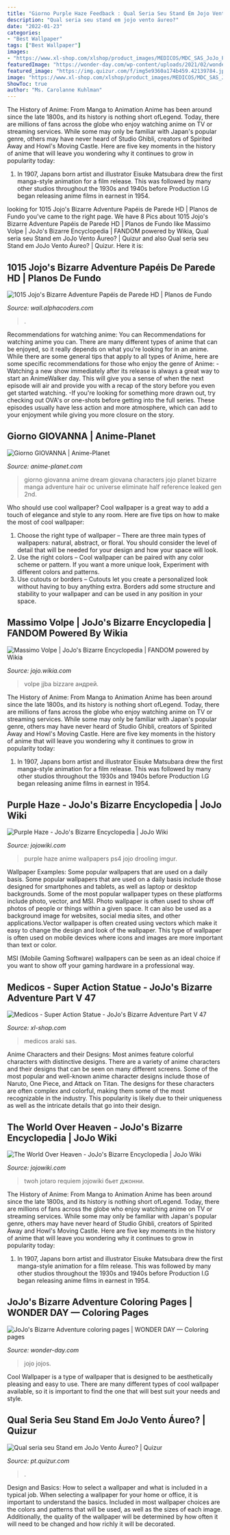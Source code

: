 ```yaml
---
title: "Giorno Purple Haze Feedback : Qual Seria Seu Stand Em Jojo Vento áureo?"
description: "Qual seria seu stand em jojo vento áureo?"
date: "2022-01-23"
categories:
- "Best Wallpaper"
tags: ["Best Wallpaper"]
images:
- "https://www.xl-shop.com/xlshop/product_images/MEDICOS/MDC_SAS_JoJo_PurpleHaze_01.jpg"
featuredImage: "https://wonder-day.com/wp-content/uploads/2021/02/wonder-day-jojos-bizarre-adventure-12.jpg"
featured_image: "https://img.quizur.com/f/img5e9360a174b459.42139784.jpg?lastEdited=1586716838"
image: "https://www.xl-shop.com/xlshop/product_images/MEDICOS/MDC_SAS_JoJo_PurpleHaze_01.jpg"
ShowToc: true
author: "Ms. Carolanne Kuhlman"
---
```



The History of Anime: From Manga to Animation
Anime has been around since the late 1800s, and its history is nothing short ofLegend. Today, there are millions of fans across the globe who enjoy watching anime on TV or streaming services. While some may only be familiar with Japan's popular genre, others may have never heard of Studio Ghibli, creators of Spirited Away and Howl's Moving Castle. Here are five key moments in the history of anime that will leave you wondering why it continues to grow in popularity today:
1) In 1907, Japans born artist and illustrator Eisuke Matsubara drew the first manga-style animation for a film release. This was followed by many other studios throughout the 1930s and 1940s before Production I.G began releasing anime films in earnest in 1954.

	

		
looking for 1015 Jojo&#039;s Bizarre Adventure Papéis de Parede HD | Planos de Fundo you've came to the right page. We have 8 Pics about 1015 Jojo&#039;s Bizarre Adventure Papéis de Parede HD | Planos de Fundo like Massimo Volpe | JoJo&#039;s Bizarre Encyclopedia | FANDOM powered by Wikia, Qual seria seu Stand em JoJo Vento Áureo? | Quizur and also Qual seria seu Stand em JoJo Vento Áureo? | Quizur. Here it is:
		
    
## 1015 Jojo&#039;s Bizarre Adventure Papéis De Parede HD | Planos De Fundo

<img loading=lazy src="https://images.alphacoders.com/898/thumb-1920-898793.jpg" onerror="this.onerror=null;this.src='https://tse1.mm.bing.net/th?id=OIP.IrDSftad3VOhTkkZaEcERwHaEK&amp;pid=15.1';" alt="1015 Jojo&#039;s Bizarre Adventure Papéis de Parede HD | Planos de Fundo">

_Source: wall.alphacoders.com_

>. 

	

Recommendations for watching anime: You can
Recommendations for watching anime you can. There are many different types of anime that can be enjoyed, so it really depends on what you're looking for in an anime. While there are some general tips that apply to all types of Anime, here are some specific recommendations for those who enjoy the genre of Anime: 
-Watching a new show immediately after its release is always a great way to start an AnimeWalker day. This will give you a sense of when the next episode will air and provide you with a recap of the story before you even get started watching. 
-If you're looking for something more drawn out, try checking out OVA's or one-shots before getting into the full series. These episodes usually have less action and more atmosphere, which can add to your enjoyment while giving you more closure on the story.

    
## Giorno GIOVANNA | Anime-Planet

<img loading=lazy src="https://www.anime-planet.com/images/characters/giorno-giovanna-28516.jpg" onerror="this.onerror=null;this.src='https://tse4.mm.bing.net/th?id=OIP.OkCDPsDBLhcyfp04M63o9gAAAA&amp;pid=15.1';" alt="Giorno GIOVANNA | Anime-Planet">

_Source: anime-planet.com_

>giorno giovanna anime dream giovana characters jojo planet bizarre manga adventure hair oc universe eliminate half reference leaked gen 2nd. 

	

Who should use cool wallpaper?
Cool wallpaper is a great way to add a touch of elegance and style to any room. Here are five tips on how to make the most of cool wallpaper: 
1) Choose the right type of wallpaper – There are three main types of wallpapers: natural, abstract, or floral. You should consider the level of detail that will be needed for your design and how your space will look. 
2) Use the right colors – Cool wallpaper can be paired with any color scheme or pattern. If you want a more unique look, Experiment with different colors and patterns. 
3) Use cutouts or borders – Cutouts let you create a personalized look without having to buy anything extra. Borders add some structure and stability to your wallpaper and can be used in any position in your space.

    
## Massimo Volpe | JoJo&#039;s Bizarre Encyclopedia | FANDOM Powered By Wikia

<img loading=lazy src="https://vignette.wikia.nocookie.net/jjba/images/8/84/VolpeProfile.png/revision/latest?cb=20170210102755" onerror="this.onerror=null;this.src='https://tse4.mm.bing.net/th?id=OIP.JtTIxvzw7DxIz8i8LCQCUQHaKE&amp;pid=15.1';" alt="Massimo Volpe | JoJo&#039;s Bizarre Encyclopedia | FANDOM powered by Wikia">

_Source: jojo.wikia.com_

>volpe jjba bizzare андрей. 

	

The History of Anime: From Manga to Animation
Anime has been around since the late 1800s, and its history is nothing short ofLegend. Today, there are millions of fans across the globe who enjoy watching anime on TV or streaming services. While some may only be familiar with Japan's popular genre, others may have never heard of Studio Ghibli, creators of Spirited Away and Howl's Moving Castle. Here are five key moments in the history of anime that will leave you wondering why it continues to grow in popularity today:
1) In 1907, Japans born artist and illustrator Eisuke Matsubara drew the first manga-style animation for a film release. This was followed by many other studios throughout the 1930s and 1940s before Production I.G began releasing anime films in earnest in 1954.

    
## Purple Haze - JoJo&#039;s Bizarre Encyclopedia | JoJo Wiki

<img loading=lazy src="https://static.jojowiki.com/images/thumb/5/56/PH_Drools_hesdoinghisbestk.png/400px-PH_Drools_hesdoinghisbestk.png" onerror="this.onerror=null;this.src='https://tse2.mm.bing.net/th?id=OIP.EPTICn0BcTMsjXtJASurFwAAAA&amp;pid=15.1';" alt="Purple Haze - JoJo&#039;s Bizarre Encyclopedia | JoJo Wiki">

_Source: jojowiki.com_

>purple haze anime wallpapers ps4 jojo drooling imgur. 

	

Wallpaper Examples: Some popular wallpapers that are used on a daily basis.
Some popular wallpapers that are used on a daily basis include those designed for smartphones and tablets, as well as laptop or desktop backgrounds. Some of the most popular wallpaper types on these platforms include photo, vector, and MSI. 
Photo wallpaper is often used to show off photos of people or things within a given space. It can also be used as a background image for websites, social media sites, and other applications.Vector wallpaper is often created using vectors which make it easy to change the design and look of the wallpaper. This type of wallpaper is often used on mobile devices where icons and images are more important than text or color. 

MSI (Mobile Gaming Software) wallpapers can be seen as an ideal choice if you want to show off your gaming hardware in a professional way.

    
## Medicos - Super Action Statue - JoJo&#039;s Bizarre Adventure Part V 47

<img loading=lazy src="https://www.xl-shop.com/xlshop/product_images/MEDICOS/MDC_SAS_JoJo_PurpleHaze_01.jpg" onerror="this.onerror=null;this.src='https://tse4.mm.bing.net/th?id=OIP.kE3sYK6sXxF4Jmu6Qt2DvQHaMh&amp;pid=15.1';" alt="Medicos - Super Action Statue - JoJo&#039;s Bizarre Adventure Part V 47">

_Source: xl-shop.com_

>medicos araki sas. 

	

Anime Characters and their Designs: Most animes feature colorful characters with distinctive designs.
There are a variety of anime characters and their designs that can be seen on many different screens. Some of the most popular and well-known anime character designs include those of Naruto, One Piece, and Attack on Titan. The designs for these characters are often complex and colorful, making them some of the most recognizable in the industry. This popularity is likely due to their uniqueness as well as the intricate details that go into their design.

    
## The World Over Heaven - JoJo&#039;s Bizarre Encyclopedia | JoJo Wiki

<img loading=lazy src="https://static.jojowiki.com/images/thumb/1/13/TWOH_beats_up_Jotaro%2C_Giorno_and_Johnny.png/446px-TWOH_beats_up_Jotaro%2C_Giorno_and_Johnny.png" onerror="this.onerror=null;this.src='https://tse2.mm.bing.net/th?id=OIP.G8yb4PpAGrEykPi_7HKDNAAAAA&amp;pid=15.1';" alt="The World Over Heaven - JoJo&#039;s Bizarre Encyclopedia | JoJo Wiki">

_Source: jojowiki.com_

>twoh jotaro requiem jojowiki бьет джонни. 

	

The History of Anime: From Manga to Animation
Anime has been around since the late 1800s, and its history is nothing short ofLegend. Today, there are millions of fans across the globe who enjoy watching anime on TV or streaming services. While some may only be familiar with Japan's popular genre, others may have never heard of Studio Ghibli, creators of Spirited Away and Howl's Moving Castle. Here are five key moments in the history of anime that will leave you wondering why it continues to grow in popularity today:
1) In 1907, Japans born artist and illustrator Eisuke Matsubara drew the first manga-style animation for a film release. This was followed by many other studios throughout the 1930s and 1940s before Production I.G began releasing anime films in earnest in 1954.

    
## JoJo&#039;s Bizarre Adventure Coloring Pages | WONDER DAY — Coloring Pages

<img loading=lazy src="https://wonder-day.com/wp-content/uploads/2021/02/wonder-day-jojos-bizarre-adventure-12.jpg" onerror="this.onerror=null;this.src='https://tse4.mm.bing.net/th?id=OIP.aGowikchNL5jyYlA8X0jxgHaE9&amp;pid=15.1';" alt="JoJo&#039;s Bizarre Adventure coloring pages | WONDER DAY — Coloring pages">

_Source: wonder-day.com_

>jojo jojos. 

	

Cool Wallpaper is a type of wallpaper that is designed to be aesthetically pleasing and easy to use. There are many different types of cool wallpaper available, so it is important to find the one that will best suit your needs and style.

    
## Qual Seria Seu Stand Em JoJo Vento Áureo? | Quizur

<img loading=lazy src="https://img.quizur.com/f/img5e9360a174b459.42139784.jpg?lastEdited=1586716838" onerror="this.onerror=null;this.src='https://tse1.mm.bing.net/th?id=OIP.a0-h1Gqnzkr5cS2hIXI-GwHaFj&amp;pid=15.1';" alt="Qual seria seu Stand em JoJo Vento Áureo? | Quizur">

_Source: pt.quizur.com_

>. 

	

Design and Basics: How to select a wallpaper and what is included in a typical job.
When selecting a wallpaper for your home or office, it is important to understand the basics. Included in most wallpaper choices are the colors and patterns that will be used, as well as the sizes of each image. Additionally, the quality of the wallpaper will be determined by how often it will need to be changed and how richly it will be decorated.

